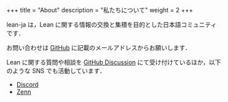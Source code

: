 +++
title = "About"
description = "私たちについて"
weight = 2
+++

lean-ja は，Lean に関する情報の交換と集積を目的とした日本語コミュニティです．

お問い合わせは [GitHub](https://github.com/lean-ja) に記載のメールアドレスからお願いします．

Lean に関する質問や相談を [GitHub Discussion](https://github.com/orgs/lean-ja/discussions) にて受け付けているほか，以下のような SNS でも活動しています．

* [Discord](https://discord.gg/p32ZfnVawh)
* [Zenn](https://zenn.dev/leanja)
